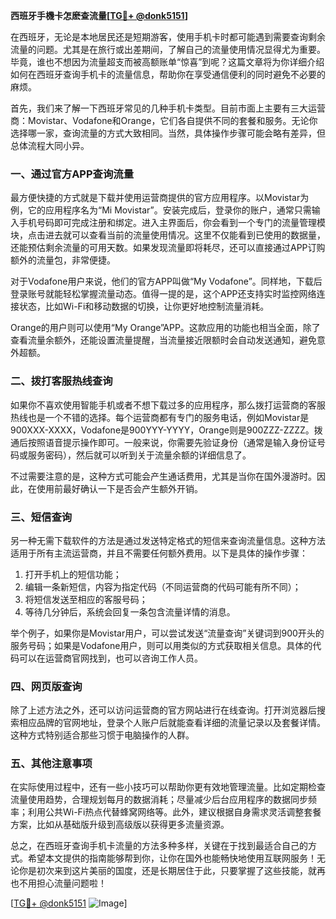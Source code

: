 **西班牙手機卡怎麽查流量[[TG💪+ @donk5151](https://t.me/s/donk5151)]**

在西班牙，无论是本地居民还是短期游客，使用手机卡时都可能遇到需要查询剩余流量的问题。尤其是在旅行或出差期间，了解自己的流量使用情况显得尤为重要。毕竟，谁也不想因为流量超支而被高额账单“惊喜”到呢？这篇文章将为你详细介绍如何在西班牙查询手机卡的流量信息，帮助你在享受通信便利的同时避免不必要的麻烦。

首先，我们来了解一下西班牙常见的几种手机卡类型。目前市面上主要有三大运营商：Movistar、Vodafone和Orange，它们各自提供不同的套餐和服务。无论你选择哪一家，查询流量的方式大致相同。当然，具体操作步骤可能会略有差异，但总体流程大同小异。

### **一、通过官方APP查询流量**

最方便快捷的方式就是下载并使用运营商提供的官方应用程序。以Movistar为例，它的应用程序名为“Mi Movistar”。安装完成后，登录你的账户，通常只需输入手机号码即可完成注册和绑定。进入主界面后，你会看到一个专门的流量管理模块，点击进去就可以查看当前的流量使用情况。这里不仅能看到已使用的数据量，还能预估剩余流量的可用天数。如果发现流量即将耗尽，还可以直接通过APP订购额外的流量包，非常便捷。

对于Vodafone用户来说，他们的官方APP叫做“My Vodafone”。同样地，下载后登录账号就能轻松掌握流量动态。值得一提的是，这个APP还支持实时监控网络连接状态，比如Wi-Fi和移动数据的切换，让你更好地控制流量消耗。

Orange的用户则可以使用“My Orange”APP。这款应用的功能也相当全面，除了查看流量余额外，还能设置流量提醒，当流量接近限额时会自动发送通知，避免意外超额。

### **二、拨打客服热线查询**

如果你不喜欢使用智能手机或者不想下载过多的应用程序，那么拨打运营商的客服热线也是一个不错的选择。每个运营商都有专门的服务电话，例如Movistar是900XXX-XXXX，Vodafone是900YYY-YYYY，Orange则是900ZZZ-ZZZZ。拨通后按照语音提示操作即可。一般来说，你需要先验证身份（通常是输入身份证号码或服务密码），然后就可以听到关于流量余额的详细信息了。

不过需要注意的是，这种方式可能会产生通话费用，尤其是当你在国外漫游时。因此，在使用前最好确认一下是否会产生额外开销。

### **三、短信查询**

另一种无需下载软件的方法是通过发送特定格式的短信来查询流量信息。这种方法适用于所有主流运营商，并且不需要任何额外费用。以下是具体的操作步骤：

1. 打开手机上的短信功能；
2. 编辑一条新短信，内容为指定代码（不同运营商的代码可能有所不同）；
3. 将短信发送至相应的客服号码；
4. 等待几分钟后，系统会回复一条包含流量详情的消息。

举个例子，如果你是Movistar用户，可以尝试发送“流量查询”关键词到900开头的服务号码；如果是Vodafone用户，则可以用类似的方式获取相关信息。具体的代码可以在运营商官网找到，也可以咨询工作人员。

### **四、网页版查询**

除了上述方法之外，还可以访问运营商的官方网站进行在线查询。打开浏览器后搜索相应品牌的官网地址，登录个人账户后就能查看详细的流量记录以及套餐详情。这种方式特别适合那些习惯于电脑操作的人群。

### **五、其他注意事项**

在实际使用过程中，还有一些小技巧可以帮助你更有效地管理流量。比如定期检查流量使用趋势，合理规划每月的数据消耗；尽量减少后台应用程序的数据同步频率；利用公共Wi-Fi热点代替蜂窝网络等。此外，建议根据自身需求灵活调整套餐方案，比如从基础版升级到高级版以获得更多流量资源。

总之，在西班牙查询手机卡流量的方法多种多样，关键在于找到最适合自己的方式。希望本文提供的指南能够帮到你，让你在国外也能畅快地使用互联网服务！无论你是初次来到这片美丽的国度，还是长期居住于此，只要掌握了这些技能，就再也不用担心流量问题啦！

[[TG💪+ @donk5151](https://t.me/s/donk5151) ![Image](https://i.postimg.cc/rwNCRYN7/Snipaste-2025-04-30-17-27-05.png)]
